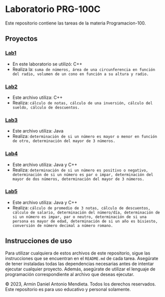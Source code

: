 # Laboratorio PRG-100C

Este repositorio contiene las tareas de la materia Programacion-100.

## Proyectos

### [Lab1](./lab1)
* En este laboratorio se utilizó: C++
* Realiza la: `suma de números, área de una circunferencia en función del radio, volumen de un cono en función a su altura y radio.`

### [Lab2](./lab2)
* Este archivo utiliza: C++
* Realiza:  `cálculo de notas, cálculo de una inversión, cálculo del sueldo, cálculo de descuentos.`

### [Lab3](./lab3) 
* Este archivo utiliza:  Java
* Realiza: `determinación de si un número es mayor o menor en función de otro, determinación del mayor de 3 números.`

### [Lab4](./lab4)
* Este archivo utiliza: Java y C++
* Realiza: `determinación de si un número es positivo o negativo, determinación de si un número es par o impar, determinación del mayor de dos números, determinación del mayor de 3 números.`

### [Lab5](./lab5)
* Este archivo utiliza: Java y  C++
* Realiza: `cálculo de promedio de 3 notas, cálculo de descuentos, cálculo de salario, determinación del número/día, determinación de si un número es impar, par o neutro, determinación de si una persona es mayor de edad, determinación de si un año es bisiesto, conversión de número decimal a número romano.`

## Instrucciones de uso

Para utilizar cualquiera de estos archivos de este repositorio, sigue las instrucciones que se encuentran en el `README.md` de cada tarea. Asegúrate de tener instaladas todas las dependencias necesarias antes de intentar ejecutar cualquier proyecto. Además, asegúrate de utilizar el lenguaje de programación correspondiente al archivo que deseas ejecutar.

© 2023, Armin Daniel Antonio Mendieta. Todos los derechos reservados.
Este repositorio es para uso educativo y personal solamente.